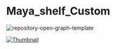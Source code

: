 # Maya_shelf_Custom
![repository-open-graph-template](https://github.com/ThomasSchienagel/Maya_shelf_Custom/assets/135319899/c60bc3c6-dd06-4bde-b3e9-c3fd48480eb0)

[![Thumbnail](https://github.com/ThomasSchienagel/Maya_shelf_Custom/assets/135319899/c60bc3c6-dd06-4bde-b3e9-c3fd48480eb0)]([https://github.com/username/projectname](https://github.com/ThomasSchienagel/Maya_shelf_Custom))
